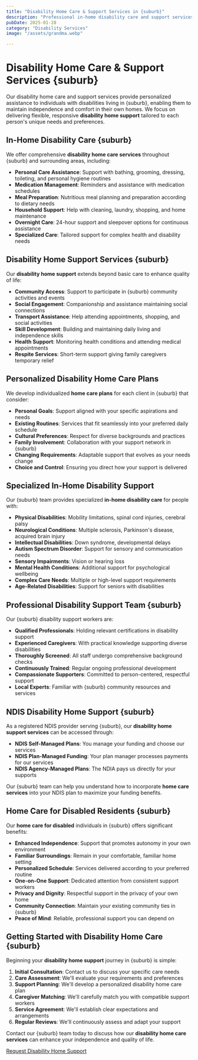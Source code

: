 ```yaml
---
title: "Disability Home Care & Support Services in {suburb}"
description: "Professional in-home disability care and support services in {suburb}. Personalized disability home support promoting independence and quality of life for individuals with disabilities."
pubDate: 2025-01-28
category: "Disability Services"
image: "/assets/grandma.webp"

---
```


# Disability Home Care & Support Services {suburb}

Our disability home care and support services provide personalized assistance to individuals with disabilities living in {suburb}, enabling them to maintain independence and comfort in their own homes. We focus on delivering flexible, responsive **disability home support** tailored to each person's unique needs and preferences.

## In-Home Disability Care {suburb}

We offer comprehensive **disability home care services** throughout {suburb} and surrounding areas, including:

- **Personal Care Assistance**: Support with bathing, grooming, dressing, toileting, and personal hygiene routines
- **Medication Management**: Reminders and assistance with medication schedules
- **Meal Preparation**: Nutritious meal planning and preparation according to dietary needs
- **Household Support**: Help with cleaning, laundry, shopping, and home maintenance
- **Overnight Care**: 24-hour support and sleepover options for continuous assistance
- **Specialized Care**: Tailored support for complex health and disability needs

## Disability Home Support Services {suburb}

Our **disability home support** extends beyond basic care to enhance quality of life:

- **Community Access**: Support to participate in {suburb} community activities and events
- **Social Engagement**: Companionship and assistance maintaining social connections
- **Transport Assistance**: Help attending appointments, shopping, and social activities
- **Skill Development**: Building and maintaining daily living and independence skills
- **Health Support**: Monitoring health conditions and attending medical appointments
- **Respite Services**: Short-term support giving family caregivers temporary relief

## Personalized Disability Home Care Plans

We develop individualized **home care plans** for each client in {suburb} that consider:

- **Personal Goals**: Support aligned with your specific aspirations and needs
- **Existing Routines**: Services that fit seamlessly into your preferred daily schedule
- **Cultural Preferences**: Respect for diverse backgrounds and practices
- **Family Involvement**: Collaboration with your support network in {suburb}
- **Changing Requirements**: Adaptable support that evolves as your needs change
- **Choice and Control**: Ensuring you direct how your support is delivered

## Specialized In-Home Disability Support

Our {suburb} team provides specialized **in-home disability care** for people with:

- **Physical Disabilities**: Mobility limitations, spinal cord injuries, cerebral palsy
- **Neurological Conditions**: Multiple sclerosis, Parkinson's disease, acquired brain injury
- **Intellectual Disabilities**: Down syndrome, developmental delays
- **Autism Spectrum Disorder**: Support for sensory and communication needs
- **Sensory Impairments**: Vision or hearing loss
- **Mental Health Conditions**: Additional support for psychological wellbeing
- **Complex Care Needs**: Multiple or high-level support requirements
- **Age-Related Disabilities**: Support for seniors with disabilities

## Professional Disability Support Team {suburb}

Our {suburb} disability support workers are:

- **Qualified Professionals**: Holding relevant certifications in disability support
- **Experienced Caregivers**: With practical knowledge supporting diverse disabilities
- **Thoroughly Screened**: All staff undergo comprehensive background checks
- **Continuously Trained**: Regular ongoing professional development
- **Compassionate Supporters**: Committed to person-centered, respectful support
- **Local Experts**: Familiar with {suburb} community resources and services

## NDIS Disability Home Support {suburb}

As a registered NDIS provider serving {suburb}, our **disability home support services** can be accessed through:

- **NDIS Self-Managed Plans**: You manage your funding and choose our services
- **NDIS Plan-Managed Funding**: Your plan manager processes payments for our services
- **NDIS Agency-Managed Plans**: The NDIA pays us directly for your supports

Our {suburb} team can help you understand how to incorporate **home care services** into your NDIS plan to maximize your funding benefits.

## Home Care for Disabled Residents {suburb}

Our **home care for disabled** individuals in {suburb} offers significant benefits:

- **Enhanced Independence**: Support that promotes autonomy in your own environment
- **Familiar Surroundings**: Remain in your comfortable, familiar home setting
- **Personalized Schedule**: Services delivered according to your preferred routine
- **One-on-One Support**: Dedicated attention from consistent support workers
- **Privacy and Dignity**: Respectful support in the privacy of your own home
- **Community Connection**: Maintain your existing community ties in {suburb}
- **Peace of Mind**: Reliable, professional support you can depend on

## Getting Started with Disability Home Care {suburb}

Beginning your **disability home support** journey in {suburb} is simple:

1. **Initial Consultation**: Contact us to discuss your specific care needs
2. **Care Assessment**: We'll evaluate your requirements and preferences
3. **Support Planning**: We'll develop a personalized disability home care plan
4. **Caregiver Matching**: We'll carefully match you with compatible support workers
5. **Service Agreement**: We'll establish clear expectations and arrangements
6. **Regular Reviews**: We'll continuously assess and adapt your support

Contact our {suburb} team today to discuss how our **disability home care services** can enhance your independence and quality of life.

[Request Disability Home Support](/contact)
